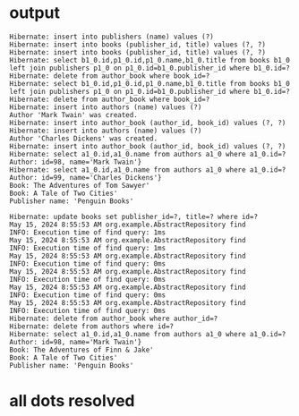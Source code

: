 # output

    Hibernate: insert into publishers (name) values (?)
    Hibernate: insert into books (publisher_id, title) values (?, ?)
    Hibernate: insert into books (publisher_id, title) values (?, ?)
    Hibernate: select b1_0.id,p1_0.id,p1_0.name,b1_0.title from books b1_0 left join publishers p1_0 on p1_0.id=b1_0.publisher_id where b1_0.id=?
    Hibernate: delete from author_book where book_id=?
    Hibernate: select b1_0.id,p1_0.id,p1_0.name,b1_0.title from books b1_0 left join publishers p1_0 on p1_0.id=b1_0.publisher_id where b1_0.id=?
    Hibernate: delete from author_book where book_id=?
    Hibernate: insert into authors (name) values (?)
    Author 'Mark Twain' was created.
    Hibernate: insert into author_book (author_id, book_id) values (?, ?)
    Hibernate: insert into authors (name) values (?)
    Author 'Charles Dickens' was created.
    Hibernate: insert into author_book (author_id, book_id) values (?, ?)
    Hibernate: select a1_0.id,a1_0.name from authors a1_0 where a1_0.id=?
    Author: id=98, name='Mark Twain'}
    Hibernate: select a1_0.id,a1_0.name from authors a1_0 where a1_0.id=?
    Author: id=99, name='Charles Dickens'}
    Book: The Adventures of Tom Sawyer'
    Book: A Tale of Two Cities'
    Publisher name: 'Penguin Books'
    
    Hibernate: update books set publisher_id=?, title=? where id=?
    May 15, 2024 8:55:53 AM org.example.AbstractRepository find
    INFO: Execution time of find query: 1ms
    May 15, 2024 8:55:53 AM org.example.AbstractRepository find
    INFO: Execution time of find query: 1ms
    May 15, 2024 8:55:53 AM org.example.AbstractRepository find
    INFO: Execution time of find query: 0ms
    May 15, 2024 8:55:53 AM org.example.AbstractRepository find
    INFO: Execution time of find query: 0ms
    May 15, 2024 8:55:53 AM org.example.AbstractRepository find
    INFO: Execution time of find query: 0ms
    May 15, 2024 8:55:53 AM org.example.AbstractRepository find
    INFO: Execution time of find query: 0ms
    Hibernate: delete from author_book where author_id=?
    Hibernate: delete from authors where id=?
    Hibernate: select a1_0.id,a1_0.name from authors a1_0 where a1_0.id=?
    Author: id=98, name='Mark Twain'}
    Book: The Adventures of Finn & Jake'
    Book: A Tale of Two Cities'
    Publisher name: 'Penguin Books'

# all dots resolved

